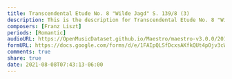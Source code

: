 ```yaml
---
title: Transcendental Etude No. 8 "Wilde Jagd" S. 139/8 (3)
description: This is the description for Transcendental Etude No. 8 "Wilde Jagd" S. 139/8 by Franz Liszt
composers: [Franz Liszt]
periods: [Romantic]
audioURL: https://OpenMusicDataset.github.io/Maestro/maestro-v3.0.0/2011/MIDI-Unprocessed_14_R1_2011_MID--AUDIO_R1-D6_04_Track04_wav.midi
formURL: https://docs.google.com/forms/d/e/1FAIpQLSfDcxsAKfkQUt4pOjv3cWutpWLV2bDsyKHJRyJEenDdpZHbyw/viewform
comments: true
share: true
date: 2021-08-08T07:43:13-06:00
---
```

